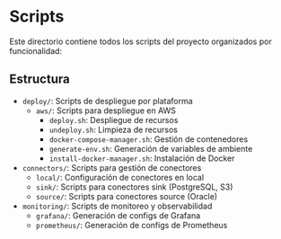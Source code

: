 # Scripts

Este directorio contiene todos los scripts del proyecto organizados por funcionalidad:

## Estructura
- `deploy/`: Scripts de despliegue por plataforma
  - `aws/`: Scripts para despliegue en AWS
    - `deploy.sh`: Despliegue de recursos
    - `undeploy.sh`: Limpieza de recursos
    - `docker-compose-manager.sh`: Gestión de contenedores
    - `generate-env.sh`: Generación de variables de ambiente
    - `install-docker-manager.sh`: Instalación de Docker
- `connectors/`: Scripts para gestión de conectores
  - `local/`: Configuración de conectores en local
  - `sink/`: Scripts para conectores sink (PostgreSQL, S3)
  - `source/`: Scripts para conectores source (Oracle)
- `monitoring/`: Scripts de monitoreo y observabilidad
  - `grafana/`: Generación de configs de Grafana
  - `prometheus/`: Generación de configs de Prometheus
